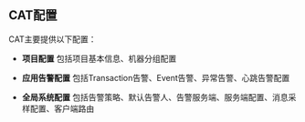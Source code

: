 ## CAT配置

CAT主要提供以下配置：

- **项目配置**    包括项目基本信息、机器分组配置

- **应用告警配置**    包括Transaction告警、Event告警、异常告警、心跳告警配置

- **全局系统配置**    包括告警策略、默认告警人、告警服务端、服务端配置、消息采样配置、客户端路由
